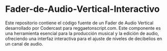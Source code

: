 # Fader-de-Audio-Vertical-Interactivo
Este repositorio contiene el código fuente de un Fader de Audio Vertical desarrollado por Codercast para reggaetonscript.com. Este componente es una herramienta esencial para la producción musical y la edición de audio, ofreciendo una interfaz interactiva para el ajuste de niveles de decibelios en un canal de audio.
